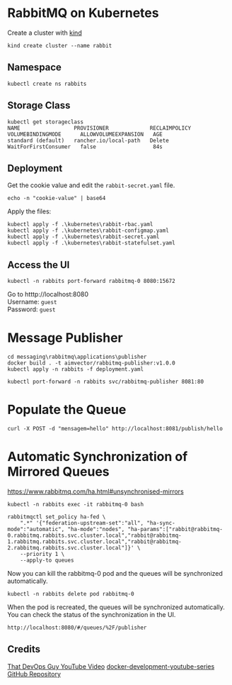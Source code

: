 # RabbitMQ on Kubernetes

Create a cluster with [kind](https://kind.sigs.k8s.io/docs/user/quick-start/)

```
kind create cluster --name rabbit
```

## Namespace

```
kubectl create ns rabbits
```

## Storage Class

```
kubectl get storageclass
NAME                 PROVISIONER             RECLAIMPOLICY   VOLUMEBINDINGMODE      ALLOWVOLUMEEXPANSION   AGE
standard (default)   rancher.io/local-path   Delete          WaitForFirstConsumer   false                  84s
```

## Deployment

Get the cookie value and edit the `rabbit-secret.yaml` file. 

```
echo -n "cookie-value" | base64
```
Apply the files:

```
kubectl apply -f .\kubernetes\rabbit-rbac.yaml
kubectl apply -f .\kubernetes\rabbit-configmap.yaml
kubectl apply -f .\kubernetes\rabbit-secret.yaml
kubectl apply -f .\kubernetes\rabbit-statefulset.yaml
```

## Access the UI

```
kubectl -n rabbits port-forward rabbitmq-0 8080:15672
```

Go to htttp://localhost:8080 <br/>
Username: `guest` <br/>
Password: `guest` <br/>

# Message Publisher

```
cd messaging\rabbitmq\applications\publisher
docker build . -t aimvector/rabbitmq-publisher:v1.0.0
kubectl apply -n rabbits -f deployment.yaml
```

```
kubectl port-forward -n rabbits svc/rabbitmq-publisher 8081:80
```

# Populate the Queue

```
curl -X POST -d "mensagem=hello" http://localhost:8081/publish/hello
```

# Automatic Synchronization of Mirrored Queues

https://www.rabbitmq.com/ha.html#unsynchronised-mirrors

```
kubectl -n rabbits exec -it rabbitmq-0 bash
```

```
rabbitmqctl set_policy ha-fed \
    ".*" '{"federation-upstream-set":"all", "ha-sync-mode":"automatic", "ha-mode":"nodes", "ha-params":["rabbit@rabbitmq-0.rabbitmq.rabbits.svc.cluster.local","rabbit@rabbitmq-1.rabbitmq.rabbits.svc.cluster.local","rabbit@rabbitmq-2.rabbitmq.rabbits.svc.cluster.local"]}' \
    --priority 1 \
    --apply-to queues
```

Now you can kill the rabbitmq-0 pod and the queues will be synchronized automatically.

```
kubectl -n rabbits delete pod rabbitmq-0
```

When the pod is recreated, the queues will be synchronized automatically. You can check the status of the synchronization in the UI.

```
http://localhost:8080/#/queues/%2F/publisher
```

## Credits

[That DevOps Guy YouTube Video](https://www.youtube.com/watch?v=_lpDfMkxccc)
[docker-development-youtube-series GitHub Repository](https://github.com/marcel-dempers/docker-development-youtube-series/tree/master/messaging/rabbitmq)
